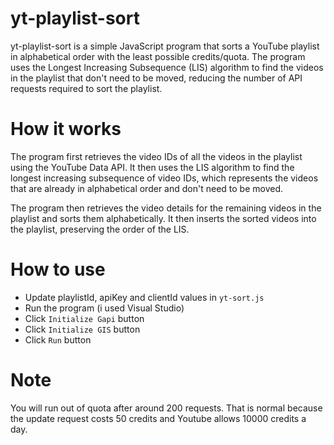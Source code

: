 # yt-playlist-sort  
yt-playlist-sort is a simple JavaScript program that sorts a YouTube playlist in alphabetical order with the least possible credits/quota. The program uses the Longest Increasing Subsequence (LIS) algorithm to find the videos in the playlist that don't need to be moved, reducing the number of API requests required to sort the playlist.  
# **How it works**

The program first retrieves the video IDs of all the videos in the playlist using the YouTube Data API. It then uses the LIS algorithm to find the longest increasing subsequence of video IDs, which represents the videos that are already in alphabetical order and don't need to be moved.

The program then retrieves the video details for the remaining videos in the playlist and sorts them alphabetically. It then inserts the sorted videos into the playlist, preserving the order of the LIS.  
# **How to use**  
 - Update playlistId, apiKey and clientId values in `yt-sort.js`  
 - Run the program (i used Visual Studio)
 - Click `Initialize Gapi` button
 - Click `Initialize GIS` button
 - Click `Run` button  
# Note  
You will run out of quota after around 200 requests. That is normal because the update request costs 50 credits and Youtube allows 10000 credits a day.
